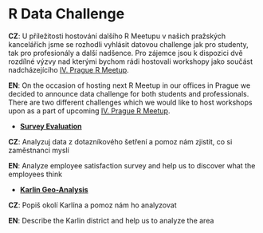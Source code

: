 # R Data Challenge
**CZ**:
U příležitosti hostování dalšího R Meetupu v našich pražských kancelářích jsme se rozhodli vyhlásit datovou challenge jak pro studenty, tak pro profesionály a další nadšence. Pro zájemce jsou k dispozici dvě rozdílné výzvy nad kterými bychom rádi hostovali workshopy jako součást nadcházejícího [IV. Prague R Meetup](http://www.meetup.com/Prague-R-Meetup-Group/events/230654534/).

**EN**:
On the occasion of hosting next R Meetup in our offices in Prague we decided to announce data challenge for both students and professionals. There are two different challenges which we would like to host workshops upon as a part of upcoming [IV. Prague R Meetup](http://www.meetup.com/Prague-R-Meetup-Group/events/230654534/).


* [**Survey Evaluation**](https://github.com/KPMG-CZ/R-Data-Challenge/tree/master/Survey_Evaluation)

**CZ**:
Analyzuj data z dotazníkového šetření a pomoz nám zjistit, co si zaměstnanci myslí 

**EN**:
Analyze employee satisfaction survey and help us to discover what the employees think


* [**Karlin Geo-Analysis**](https://github.com/KPMG-CZ/R-Data-Challenge/tree/master/Karlin_Geo_Analysis)

**CZ**:
Popiš okolí Karlína a pomoz nám ho analyzovat

**EN**:
Describe the Karlin district and help us to analyze the area
